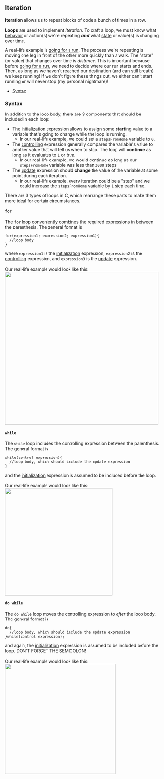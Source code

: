 <h2>Iteration</h2>
<p><strong>Iteration</strong> allows us to repeat blocks of code a bunch of times in a row.<br><br>
  <strong>Loops</strong> are used to implement <em>iteration</em>. To craft a loop, we must know what <u>behavior</u> or action(s) we're repeating <em><strong>and</strong></em> what <u>state</u> or value(s) is changing over time.
<p>A real-life example is <u>going for a run</u>. The process we're repeating is moving one leg in front of the other more quickly than a walk. The "state" (or value) that changes over time is <em>distance</em>. 
  This is important because before <u>going for a run</u>, we need to decide where our run starts and ends. Then, as long as we haven't reached our destination (and can still breath) we keep running! 
  If we don't figure these things out, we either can't start running or will never stop (my personal nightmare)!</p>
<ul>
    <li><a href="#syntax">Syntax</a></li>
</ul>
<h3><a name="syntax">Syntax</a></h3>
<p>In addition to the <u>loop body</u>, there are 3 components that should be included in each loop:
  <ul>
    <li>The <u>initialization</u> expression allows to assign some <strong>start</strong>ing value to a variable that's going to change while the loop is running.
      <ul><li>In our real-life example, we could set a <code>stepsFromHome</code> variable to <code>0</code>.</li></ul></li>
    <li>The <u>controlling</u> expression generally compares the variable's value to another value that will tell us when to stop. The loop will <strong>continue</strong> as long as it evaluates to <code>1</code> or <em>true</em>.
      <ul><li>In our real-life example, we would continue as long as our <code>stepsFromHome</code> variable was less than <code>3000</code> steps.</li></ul></li>
    <li>The <u>update</u> expression should <strong>change</strong> the value of the variable at some point during each iteration.
      <ul><li>In our real-life example, every iteration could be a "step" and we could increase the <code>stepsFromHome</code> variable by <code>1</code> step each time.</li></ul></li>
  </ul>
</p>
<p>There are 3 types of loops in C, which rearrange these parts to make them more ideal for certain circumstances.</p>
<h4><code>for</code></h4>
<p>The <code>for</code> loop conveniently combines the required expressions in between the parenthesis. The general format is<br>
<pre><code>for(expression1; expression2; expression3){
  //loop body
}</code></pre>
where <code>expression1</code> is the <u>initialization</u> expression, <code>expression2</code> is the <u>controlling</u> expression, and <code>expression3</code> is the <u>update</u> expression.<br><br>
Our real-life example would look like this:<br>
<img src="https://github.com/user-attachments/assets/3a2d1e47-b36d-445e-8d90-be1a57b66801" width="500">
<br>
</p>
<h4><code>while</code></h4>
<p>The <code>while</code> loop includes the controlling expression between the parenthesis. The general format is<br>
<pre><code>while(control expression){
  //loop body, which should include the update expression
}</code></pre>
and the <u>initialization</u> expression is assumed to be included before the loop.<br><br>
Our real-life example would look like this:<br>
<img src="https://github.com/user-attachments/assets/f353f67c-6583-4e13-b6ea-6702f2933af0" width="350">
<br>
</p>
<h4><code>do while</code></h4>
<p>The <code>do while</code> loop moves the controlling expression to <em>after</em> the loop body. The general format is<br>
<pre><code>do{
  //loop body, which should include the update expression
}while(control expression);</code></pre>
and again, the <u>initialization</u> expression is assumed to be included before the loop. DON'T FORGET THE SEMICOLON!<br><br>
Our real-life example would look like this:<br>
<img src="https://github.com/user-attachments/assets/b02a4029-8d4a-402f-8e0a-33d9cb73a02a" width="360">
<br></p>
